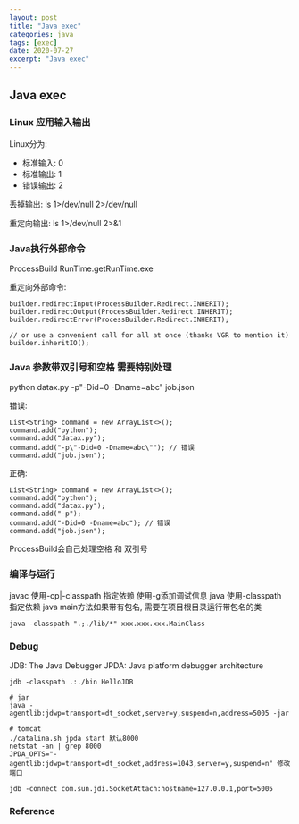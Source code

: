 ```yaml
---
layout: post
title: "Java exec"
categories: java
tags: [exec]
date: 2020-07-27 
excerpt: "Java exec"
---
```


## Java exec

### Linux 应用输入输出

Linux分为:
* 标准输入: 0
* 标准输出: 1
* 错误输出: 2

丢掉输出:
ls 1>/dev/null 2>/dev/null

重定向输出:
ls 1>/dev/null 2>&1


### Java执行外部命令

ProcessBuild
RunTime.getRunTime.exe

重定向外部命令:

    builder.redirectInput(ProcessBuilder.Redirect.INHERIT);
    builder.redirectOutput(ProcessBuilder.Redirect.INHERIT);
    builder.redirectError(ProcessBuilder.Redirect.INHERIT);

    // or use a convenient call for all at once (thanks VGR to mention it)
    builder.inheritIO();

### Java 参数带双引号和空格 需要特别处理

python datax.py -p"-Did=0 -Dname=abc" job.json

错误:

    List<String> command = new ArrayList<>();
    command.add("python");
    command.add("datax.py");
    command.add("-p\"-Did=0 -Dname=abc\""); // 错误
    command.add("job.json");

正确:

    List<String> command = new ArrayList<>();
    command.add("python");
    command.add("datax.py");
    command.add("-p");
    command.add("-Did=0 -Dname=abc"); // 错误
    command.add("job.json");

ProcessBuild会自己处理空格 和 双引号

### 编译与运行
javac 使用-cp|-classpath 指定依赖 使用-g添加调试信息 
java 使用-classpath 指定依赖
java main方法如果带有包名, 需要在项目根目录运行带包名的类

    java -classpath ".;./lib/*" xxx.xxx.xxx.MainClass

### Debug
JDB: The Java Debugger
JPDA: Java platform debugger architecture

    jdb -classpath .:./bin HelloJDB

    # jar
    java -agentlib:jdwp=transport=dt_socket,server=y,suspend=n,address=5005 -jar

    # tomcat
    ./catalina.sh jpda start 默认8000    
    netstat -an | grep 8000
    JPDA_OPTS="-agentlib:jdwp=transport=dt_socket,address=1043,server=y,suspend=n" 修改端口

    jdb -connect com.sun.jdi.SocketAttach:hostname=127.0.0.1,port=5005

### Reference

